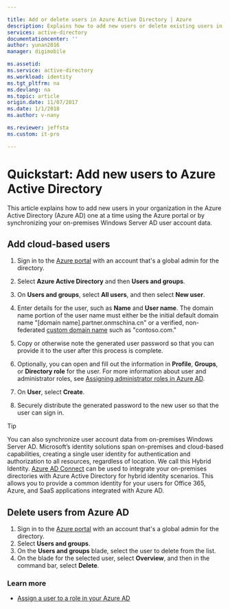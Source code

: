 ```yaml
---

title: Add or delete users in Azure Active Directory | Azure
description: Explains how to add new users or delete existing users in Azure Active Directory
services: active-directory
documentationcenter: ''
author: yunan2016
manager: digimobile

ms.assetid: 
ms.service: active-directory
ms.workload: identity
ms.tgt_pltfrm: na
ms.devlang: na
ms.topic: article
origin.date: 11/07/2017
ms.date: 1/1/2018
ms.author: v-nany

ms.reviewer: jeffsta
ms.custom: it-pro

---
```

# Quickstart: Add new users to Azure Active Directory
This article explains how to add new users in your organization in the Azure Active Directory (Azure AD) one at a time using the Azure portal or by synchronizing your on-premises Windows Server AD user account data. 

## Add cloud-based users
1. Sign in to the [Azure portal](https://portal.azure.cn) with an account that's a global admin for the directory.
2. Select **Azure Active Directory** and then **Users and groups**.
3. On **Users and groups**, select **All users**, and then select **New user**.

4. Enter details for the user, such as **Name** and **User name**. The domain name portion of the user name must either be the initial default domain name "[domain name].partner.onmschina.cn" or a verified, non-federated [custom domain name](add-custom-domain.md) such as "contoso.com."
5. Copy or otherwise note the generated user password so that you can provide it to the user after this process is complete.
6. Optionally, you can open and fill out the information in **Profile**, **Groups**, or **Directory role** for the user. For more information about user and administrator roles, see [Assigning administrator roles in Azure AD](active-directory-assign-admin-roles-azure-portal.md).
7. On **User**, select **Create**.
8. Securely distribute the generated password to the new user so that the user can sign in.

> [!TIP]
> You can also synchronize user account data from on-premises Windows Server AD. Microsoft’s identity solutions span on-premises and cloud-based capabilities, creating a single user identity for authentication and authorization to all resources, regardless of location. We call this Hybrid Identity. [Azure AD Connect](https://docs.microsoft.com/azure/active-directory/connect/active-directory-aadconnect) can be used to integrate your on-premises directories with Azure Active Directory for hybrid identity scenarios. This allows you to provide a common identity for your users for Office 365, Azure, and SaaS applications integrated with Azure AD. 

## Delete users from Azure AD
1. Sign in to the [Azure portal](https://portal.azure.cn) with an account that's a global admin for the directory.
2. Select **Users and groups**.
3. On the **Users and groups** blade, select the user to delete from the list. 
4. On the blade for the selected user, select **Overview**, and then in the command bar, select **Delete**.


### Learn more 
* [Assign a user to a role in your Azure AD](active-directory-users-assign-role-azure-portal.md)

